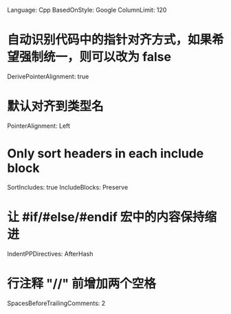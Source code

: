 Language: Cpp
BasedOnStyle: Google
ColumnLimit: 120

# 自动识别代码中的指针对齐方式，如果希望强制统一，则可以改为 false
DerivePointerAlignment: true

# 默认对齐到类型名
PointerAlignment: Left

# Only sort headers in each include block
SortIncludes: true
IncludeBlocks: Preserve

# 让 #if/#else/#endif 宏中的内容保持缩进
IndentPPDirectives: AfterHash

# 行注释 "//" 前增加两个空格
SpacesBeforeTrailingComments: 2